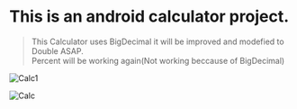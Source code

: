 <h1>This is an android calculator project.</h1>


>This Calculator uses BigDecimal it will be improved and modefied to Double ASAP.<br>
>Percent will be working again(Not working beccause of BigDecimal)




![Calc1](https://user-images.githubusercontent.com/110718166/236285769-844d9ec2-0038-4f32-a829-c61cbe60d8b8.jpeg)





![Calc](https://user-images.githubusercontent.com/110718166/236285975-27491f95-f73f-4b96-b52c-662ce9a9df77.jpeg)

